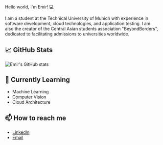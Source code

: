 Hello world, I'm Emir! 💻

I am a student at the Technical University of Munich with experience in software development, cloud technologies, and application testing. I am also the creator of the Central Asian students association "BeyondBorders", dedicated to facilitating admissions to universities worldwide.

## 📈 GitHub Stats

![Emir's GitHub stats](https://github-readme-stats.vercel.app/api?username=yourusername&show_icons=true&theme=radical)

## 🌱 Currently Learning

- Machine Learning
- Computer Vision
- Cloud Architecture

## 📫 How to reach me

- [LinkedIn](https://www.linkedin.com/in/emir-a-344034236/)
- [Email](mailto:emir.abdybekov@mail.ru)
